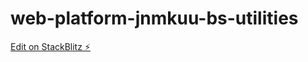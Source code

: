 # web-platform-jnmkuu-bs-utilities

[Edit on StackBlitz ⚡️](https://stackblitz.com/edit/web-platform-jnmkuu)